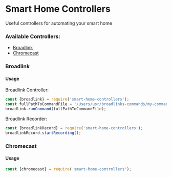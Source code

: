 # Smart Home Controllers
Useful controllers for automating your smart home

### Available Controllers:

* [Broadlink](#broadlink)
* [Chromecast](#chromecast)


### Broadlink

#### Usage

Broadlink Controller:
```javascript
const {broadlink} = require('smart-home-controllers');
const fullPathToCommandFile = '/Users/usr/broadlinks-commands/my-command';
broadlink.runCommand(fullPathToCommandFile);
```

Broadlink Recorder:
```javascript
const {broadlinkRecord} = require('smart-home-controllers');
broadlinkRecord.startRecording();
```

### Chromecast

#### Usage

```javascript
const {chromecast} = require('smart-home-controllers');
```

